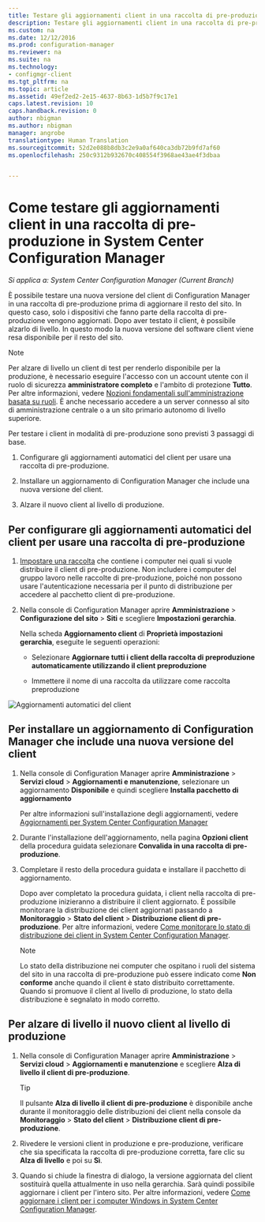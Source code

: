 ```yaml
---
title: Testare gli aggiornamenti client in una raccolta di pre-produzione | Microsoft Docs
description: Testare gli aggiornamenti client in una raccolta di pre-produzione in System Center Configuration Manager.
ms.custom: na
ms.date: 12/12/2016
ms.prod: configuration-manager
ms.reviewer: na
ms.suite: na
ms.technology:
- configmgr-client
ms.tgt_pltfrm: na
ms.topic: article
ms.assetid: 49ef2ed2-2e15-4637-8b63-1d5b7f9c17e1
caps.latest.revision: 10
caps.handback.revision: 0
author: nbigman
ms.author: nbigman
manager: angrobe
translationtype: Human Translation
ms.sourcegitcommit: 52d2e088b8db3c2e9a0af640ca3db72b9fd7af60
ms.openlocfilehash: 250c9312b932670c408554f3968ae43ae4f3dbaa


---
```

# <a name="how-to-test-client-upgrades-in-a-pre-production-collection-in-system-center-configuration-manager"></a>Come testare gli aggiornamenti client in una raccolta di pre-produzione in System Center Configuration Manager

*Si applica a: System Center Configuration Manager (Current Branch)*

È possibile testare una nuova versione del client di Configuration Manager in una raccolta di pre-produzione prima di aggiornare il resto del sito.  In questo caso, solo i dispositivi che fanno parte della raccolta di pre-produzione vengono aggiornati. Dopo aver testato il client, è possibile alzarlo di livello. In questo modo la nuova versione del software client viene resa disponibile per il resto del sito.

> [!NOTE]
> Per alzare di livello un client di test per renderlo disponibile per la produzione, è necessario eseguire l'accesso con un account utente con il ruolo di sicurezza **amministratore completo** e l'ambito di protezione **Tutto**. Per altre informazioni, vedere [Nozioni fondamentali sull'amministrazione basata su ruoli](/sccm/core/understand/fundamentals-of-role-based-administration). È anche necessario accedere a un server connesso al sito di amministrazione centrale o a un sito primario autonomo di livello superiore.

 Per testare i client in modalità di pre-produzione sono previsti 3 passaggi di base.  

1.  Configurare gli aggiornamenti automatici del client per usare una raccolta di pre-produzione.  

2.  Installare un aggiornamento di Configuration Manager che include una nuova versione del client.  

3.  Alzare il nuovo client al livello di produzione.  

##  <a name="to-configure-automatic-client-upgrades-to-use-a-pre-production-collection"></a>Per configurare gli aggiornamenti automatici del client per usare una raccolta di pre-produzione  

1. [Impostare una raccolta](..\collections\create-collections.md) che contiene i computer nei quali si vuole distribuire il client di pre-produzione. Non includere i computer del gruppo lavoro nelle raccolte di pre-produzione, poiché non possono usare l'autenticazione necessaria per il punto di distribuzione per accedere al pacchetto client di pre-produzione.   

1.  Nella console di Configuration Manager aprire **Amministrazione** > **Configurazione del sito** > **Siti** e scegliere **Impostazioni gerarchia**.  

     Nella scheda **Aggiornamento client** di **Proprietà impostazioni gerarchia**, eseguite le seguenti operazioni:  

    -   Selezionare **Aggiornare tutti i client della raccolta di preproduzione automaticamente utilizzando il client preproduzione**  

    -   Immettere il nome di una raccolta da utilizzare come raccolta preproduzione  

![Aggiornamenti automatici del client](media/test-client-upgrades.png)


##  <a name="to-install-a-configuration-manager-update-that-includes-a-new-version-of-the-client"></a>Per installare un aggiornamento di Configuration Manager che include una nuova versione del client  

1.  Nella console di Configuration Manager aprire **Amministrazione** > **Servizi cloud** > **Aggiornamenti e manutenzione**, selezionare un aggiornamento **Disponibile** e quindi scegliere **Installa pacchetto di aggiornamento**  

     Per altre informazioni sull'installazione degli aggiornamenti, vedere [Aggiornamenti per System Center Configuration Manager](../../../../core/servers/manage/updates.md)  

2.  Durante l'installazione dell'aggiornamento, nella pagina **Opzioni client** della procedura guidata selezionare **Convalida in una raccolta di pre-produzione**.  

3.  Completare il resto della procedura guidata e installare il pacchetto di aggiornamento.  

     Dopo aver completato la procedura guidata, i client nella raccolta di pre-produzione inizieranno a distribuire il client aggiornato. È possibile monitorare la distribuzione dei client aggiornati passando a **Monitoraggio** > **Stato del client** > **Distribuzione client di pre-produzione**. Per altre informazioni, vedere [Come monitorare lo stato di distribuzione dei client in System Center Configuration Manager](../../../../core/clients/deploy/monitor-client-deployment-status.md).

    > [!NOTE]
    > Lo stato della distribuzione nei computer che ospitano i ruoli del sistema del sito in una raccolta di pre-produzione può essere indicato come **Non conforme** anche quando il client è stato distribuito correttamente. Quando si promuove il client al livello di produzione, lo stato della distribuzione è segnalato in modo corretto.

##  <a name="to-promote-the-new-client-to-production"></a>Per alzare di livello il nuovo client al livello di produzione  

1.  Nella console di Configuration Manager aprire **Amministrazione** > **Servizi cloud** > **Aggiornamenti e manutenzione** e scegliere **Alza di livello il client di pre-produzione**.

    > [!TIP]
    > Il pulsante **Alza di livello il client di pre-produzione** è disponibile anche durante il monitoraggio delle distribuzioni dei client nella console da **Monitoraggio** > **Stato del client** > **Distribuzione client di pre-produzione**.

2.  Rivedere le versioni client in produzione e pre-produzione, verificare che sia specificata la raccolta di pre-produzione corretta, fare clic su **Alza di livello** e poi su **Sì**.  

3.  Quando si chiude la finestra di dialogo, la versione aggiornata del client sostituirà quella attualmente in uso nella gerarchia. Sarà quindi possibile aggiornare i client per l'intero sito. Per altre informazioni, vedere [Come aggiornare i client per i computer Windows in System Center Configuration Manager](../../../../core/clients/manage/upgrade/upgrade-clients-for-windows-computers.md).  



<!--HONumber=Jan17_HO1-->


